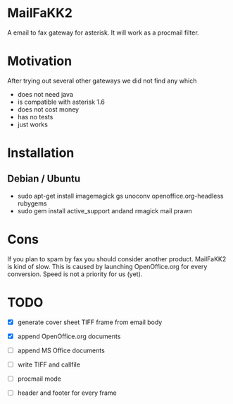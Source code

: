 MailFaKK2
=========

A email to fax gateway for asterisk. It will work as a procmail filter.


Motivation
==========

After trying out several other gateways we did not find any which

 * does not need java
 * is compatible with asterisk 1.6
 * does not cost money
 * has no tests
 * just works


Installation
============

Debian / Ubuntu
---------------

 * sudo apt-get install imagemagick gs unoconv openoffice.org-headless rubygems
 * sudo gem install active_support andand rmagick mail prawn

Cons
====

If you plan to spam by fax you should consider another product. MailFaKK2 is
kind of slow. This is caused by launching OpenOffice.org for every conversion.
Speed is not a priority for us (yet).

TODO
====

 * [x] generate cover sheet TIFF frame from email body
 * [x] append OpenOffice.org documents 
 * [ ] append MS Office documents
 * [ ] write TIFF and callfile
 * [ ] procmail mode
 * [ ] header and footer for every frame

